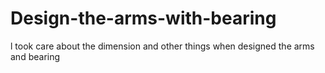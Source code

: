 # Design-the-arms-with-bearing
l took care about the dimension and other things when designed the arms and bearing
